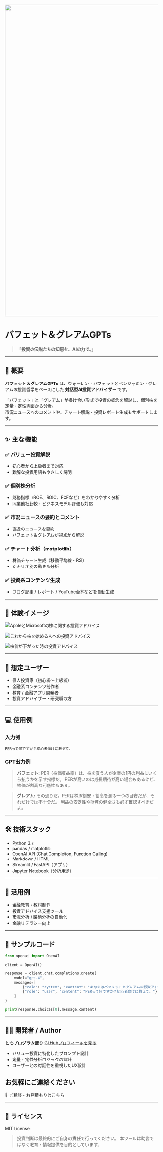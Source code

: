 <p align="center">
 <img width="1536" height="1024" alt="投資の伝説たちの知恵を、AIの力で。" src="https://github.com/user-attachments/assets/bca3af3f-b6f0-4e1f-b475-d8a9582ac7c2" />

</p>

# バフェット＆グレアムGPTs

> **「投資の伝説たちの知恵を、AIの力で。」**

---

## 📌 概要

**バフェット＆グレアムGPTs** は、ウォーレン・バフェットとベンジャミン・グレアムの投資哲学をベースにした **対話型AI投資アドバイザー** です。

「バフェット」と「グレアム」が掛け合い形式で投資の概念を解説し、個別株を定量・定性両面から分析。  
市況ニュースへのコメントや、チャート解説・投資レポート生成もサポートします。

---

## ✨ 主な機能

### ✅ バリュー投資解説

- 初心者から上級者まで対応
- 難解な投資用語もやさしく説明

### ✅ 個別株分析

- 財務指標（ROE、ROIC、FCFなど）をわかりやすく分析
- 同業他社比較・ビジネスモデル評価も対応

### ✅ 市況ニュースの要約とコメント

- 直近のニュースを要約
- バフェット＆グレアムが視点から解説

### ✅ チャート分析（matplotlib）

- 株価チャート生成（移動平均線・RSI）
- シナリオ別の動きも分析

### ✅ 投資系コンテンツ生成

- ブログ記事 / レポート / YouTube台本などを自動生成

---

## 📸 **体験イメージ**

![AppleとMicrosoftの株に関する投資アドバイス](https://github.com/TomoProgrammingDayori/Buffett-Graham-GPTs/blob/main/%E3%82%B9%E3%82%AF%E3%83%AA%E3%83%BC%E3%83%B3%E3%82%B7%E3%83%A7%E3%83%83%E3%83%88/Apple%E3%81%A8Microsoft%E3%81%AE%E6%A0%AA%E3%81%AB%E9%96%A2%E3%81%99%E3%82%8B%E6%8A%95%E8%B3%87%E3%82%A2%E3%83%89%E3%83%90%E3%82%A4%E3%82%B9.jpeg)

![これから株を始める人への投資アドバイス](https://github.com/TomoProgrammingDayori/Buffett-Graham-GPTs/blob/main/%E3%82%B9%E3%82%AF%E3%83%AA%E3%83%BC%E3%83%B3%E3%82%B7%E3%83%A7%E3%83%83%E3%83%88/%E3%81%93%E3%82%8C%E3%81%8B%E3%82%89%E6%A0%AA%E3%82%92%E5%A7%8B%E3%82%81%E3%82%8B%E4%BA%BA%E3%81%B8%E3%81%AE%E6%8A%95%E8%B3%87%E3%82%A2%E3%83%89%E3%83%90%E3%82%A4%E3%82%B9.jpeg)

![株価が下がった時の投資アドバイス](https://github.com/TomoProgrammingDayori/Buffett-Graham-GPTs/blob/main/%E3%82%B9%E3%82%AF%E3%83%AA%E3%83%BC%E3%83%B3%E3%82%B7%E3%83%A7%E3%83%83%E3%83%88/%E6%A0%AA%E4%BE%A1%E3%81%8C%E4%B8%8B%E3%81%8C%E3%81%A3%E3%81%9F%E6%99%82%E3%81%AE%E6%8A%95%E8%B3%87%E3%82%A2%E3%83%89%E3%83%90%E3%82%A4%E3%82%B9.jpeg)

---

## 🎯 想定ユーザー

- 個人投資家（初心者〜上級者）
- 金融系コンテンツ制作者
- 教育 / 金融アプリ開発者
- 投資アドバイザー・研究職の方

---

## 💻 使用例

### 入力例

```text
PERって何ですか？初心者向けに教えて。
````

### GPT出力例

> **バフェット:**
> PER（株価収益率）は、株を買う人が企業の1円の利益にいくら払うかを示す指標だ。
> PERが高いのは成長期待が高い場合もあるけど、株価が割高な可能性もある。

> **グレアム:**
> その通りだ。PERは株の割安・割高を測る一つの目安だが、それだけでは不十分だ。
> 利益の安定性や財務の健全さも必ず確認すべきだよ。

---

## 🛠 技術スタック

* Python 3.x
* pandas / matplotlib
* OpenAI API (Chat Completion, Function Calling)
* Markdown / HTML
* Streamlit / FastAPI（アプリ）
* Jupyter Notebook（分析用途）

---

## 🚀 活用例

* 金融教育・教材制作
* 投資アドバイス支援ツール
* 市況分析 / 銘柄分析の自動化
* 金融リテラシー向上

---

## 🔧 サンプルコード

```python
from openai import OpenAI

client = OpenAI()

response = client.chat.completions.create(
    model="gpt-4",
    messages=[
        {"role": "system", "content": "あなたはバフェットとグレアムの投資アドバイザーです。"},
        {"role": "user", "content": "PERって何ですか？初心者向けに教えて。"}
    ]
)

print(response.choices[0].message.content)
```

---

## 👨‍💻 開発者 / Author

**ともプログラム便り**
[GitHubプロフィールを見る](https://github.com/TomoProgrammingDayori)

* バリュー投資に特化したプロンプト設計
* 定量・定性分析ロジックの設計
* ユーザーとの対話性を重視したUX設計

## お気軽にご連絡ください
[📩 ご相談・お見積もりはこちら](mailto:realmadrid71214591@gmail.com)

---

## 📄 ライセンス

MIT License

> 投資判断は最終的にご自身の責任で行ってください。
> 本ツールは助言ではなく教育・情報提供を目的としています。
